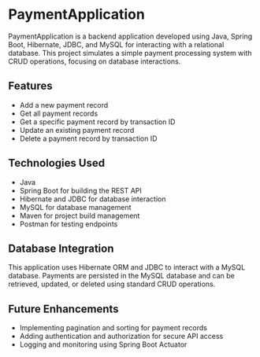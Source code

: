 # PaymentApplication

PaymentApplication is a backend application developed using Java, Spring Boot, Hibernate, JDBC, and MySQL for interacting with a relational database. This project simulates a simple payment processing system with CRUD operations, focusing on database interactions.

## Features

- Add a new payment record
- Get all payment records
- Get a specific payment record by transaction ID
- Update an existing payment record
- Delete a payment record by transaction ID

## Technologies Used

- Java
- Spring Boot for building the REST API
- Hibernate and JDBC for database interaction
- MySQL for database management
- Maven for project build management
- Postman for testing endpoints

## Database Integration

This application uses Hibernate ORM and JDBC to interact with a MySQL database. Payments are persisted in the MySQL database and can be retrieved, updated, or deleted using standard CRUD operations.

## Future Enhancements

- Implementing pagination and sorting for payment records
- Adding authentication and authorization for secure API access
- Logging and monitoring using Spring Boot Actuator
